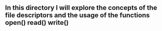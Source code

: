 In this directory I will explore the concepts of the file descriptors and the usage of the functions  open() read() write() 
---------------------